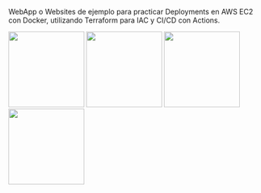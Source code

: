 WebApp o Websites de ejemplo para practicar Deployments en AWS EC2 con Docker, utilizando Terraform para IAC y CI/CD con Actions.

<img src="https://github.com/lauch4/lautaro-landing/assets/113056959/5341e442-7463-4bc8-95ea-fcf24cc2982d" width="150" />
<img src="https://github.com/lauch4/lautaro-landing/assets/113056959/7bd1b485-1b5f-477d-9aed-6aa41070de8f" width="150" />
<img src="https://github.com/lauch4/lautaro-landing/assets/113056959/1c0565ea-ad99-4cd2-9a20-bcc758b7fb43" width="150" />
<img src="https://github.com/lauch4/lautaro-landing/assets/113056959/5c2664f9-884c-46c1-8e71-d1710ebc41d9" width="150" />

